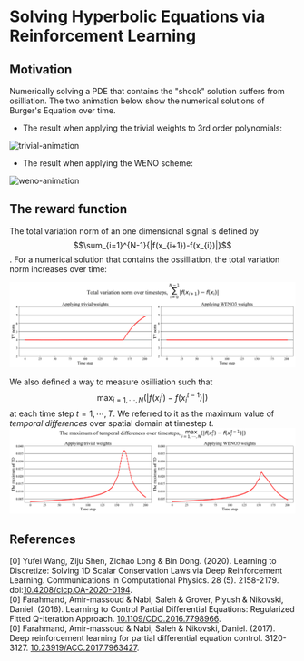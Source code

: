 # Solving Hyperbolic Equations via Reinforcement Learning

## Motivation
Numerically solving a PDE that contains the "shock" solution suffers from osilliation. 
The two animation below show the numerical solutions of Burger's Equation over time. 


- The result when applying the trivial weights to 3rd order polynomials:

![trivial-animation](./assets/trivial-animation.gif)

- The result when applying the WENO scheme:

![weno-animation](./assets/weno-animation.gif)

## The reward function
The total variation norm of an one dimensional signal is defined by $$\sum_{i=1}^{N-1}{|f(x_{i+1})-f(x_{i})|}$$.
For a numerical solution that contains the ossilliation, the total variation norm increases over time:

![tv-norm-over-time](./assets/tv-norm-over-time.png)  

We also defined a way to measure osilliation such that
$$\max_{i=1,\cdots,N}(|f({x_i}^{t})-f({x_i}^{t-1})|)$$
at each time step $t=1, \cdots, T$. We referred to it as the maximum value of *temporal differences* over spatial domain at timestep $t$.
![td-over-time](./assets/td-over-time.png)

## References
[0] Yufei Wang, Ziju Shen, Zichao Long & Bin Dong. (2020). Learning to Discretize: Solving 1D Scalar Conservation Laws via Deep Reinforcement Learning. Communications in Computational Physics. 28 (5). 2158-2179. doi:[10.4208/cicp.OA-2020-0194](https://global-sci.org/intro/article_detail/cicp/18408.html). <br/>
[0] Farahmand, Amir-massoud & Nabi, Saleh & Grover, Piyush & Nikovski, Daniel. (2016). Learning to Control Partial Differential Equations: Regularized Fitted Q-Iteration Approach. [10.1109/CDC.2016.7798966](https://ieeexplore.ieee.org/document/7798966). <br/>
[0] Farahmand, Amir-massoud & Nabi, Saleh & Nikovski, Daniel. (2017). Deep reinforcement learning for partial differential equation control. 3120-3127. [10.23919/ACC.2017.7963427](https://ieeexplore.ieee.org/document/7963427). <br/>


